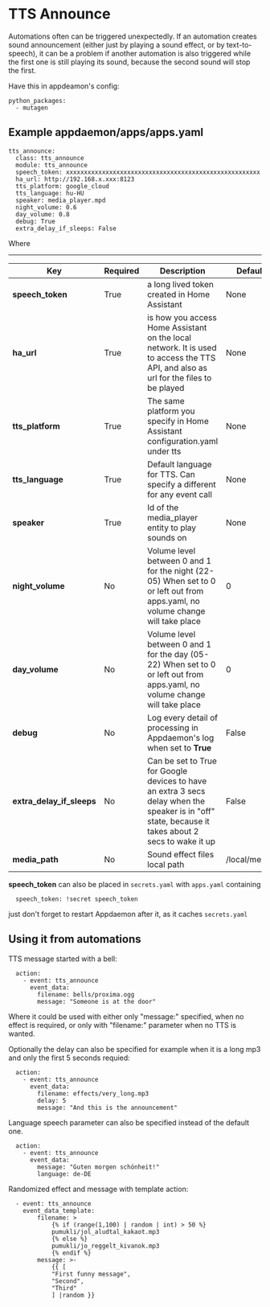 # TTS Announce


Automations often can be triggered unexpectedly. If an automation creates sound announcement (either just by playing a sound effect, or by  text-to-speech), it can be a problem if another automation is also triggered while the first one is still playing its sound, because the second sound will stop the first.


Have this in appdeamon's config:

```
python_packages:
  - mutagen
```


## Example appdaemon/apps/apps.yaml
```
tts_announce:
  class: tts_announce
  module: tts_announce
  speech_token: xxxxxxxxxxxxxxxxxxxxxxxxxxxxxxxxxxxxxxxxxxxxxxxxxxxxxx
  ha_url: http://192.168.x.xxx:8123
  tts_platform: google_cloud
  tts_language: hu-HU
  speaker: media_player.mpd
  night_volume: 0.6
  day_volume: 0.8
  debug: True
  extra_delay_if_sleeps: False
```  

Where 

---
Key | Required | Description | Default 
------------ | ------------- | ------------- | ------------- 
**speech_token** | True | a long lived token created in Home Assistant | None 
**ha_url**|True |is how you access Home Assistant on the local network.  It is used to access the TTS API, and also as url for the files to be played | None 
**tts_platform**|True|The same platform you specify in Home Assistant configuration.yaml under tts| None
**tts_language**|True|Default language for TTS. Can specify a different for any event call|None
**speaker**|True|Id of the media_player entity to play sounds on|None
**night_volume**|No|Volume level between 0 and 1 for the night (22-05) When set to 0 or left out from apps.yaml, no volume change will take place|0
**day_volume**|No|Volume level between 0 and 1 for the day (05-22) When set to 0 or left out from apps.yaml, no volume change will take place|0
**debug**|No|Log every detail of processing in Appdaemon's log when set to **True**|False
**extra_delay_if_sleeps**|No|Can be set to True for Google devices to have an extra 3 secs delay when the speaker is in "off" state, because it takes about 2 secs to wake it up|False
**media_path**|No|Sound effect files local path|/local/media/


**speech_token** can also be placed in ```secrets.yaml``` with ```apps.yaml``` containing
```
  speech_token: !secret speech_token
```  
just don't forget to restart Appdaemon after it, as it caches ```secrets.yaml```


## Using it from automations

TTS message started with a bell:

```
  action:
    - event: tts_announce
      event_data:
        filename: bells/proxima.ogg
        message: "Someone is at the door"
```

Where it could be used with either only "message:" specified, when no effect is required, or only with "filename:" parameter when no TTS is wanted.


Optionally the delay can also be specified for example when it is a long mp3
and only the first 5 seconds requied:
```
  action:
    - event: tts_announce
      event_data:
        filename: effects/very_long.mp3
        delay: 5
        message: "And this is the announcement"
```

Language speech parameter can also be specified instead of the default one.
```
  action:
    - event: tts_announce
      event_data:
        message: "Guten morgen schönheit!"
        language: de-DE
```

Randomized effect and message with template
  action:
```  
  - event: tts_announce
    event_data_template:
        filename: >
            {% if (range(1,100) | random | int) > 50 %}
            pumukli/jol_aludtal_kakaot.mp3
            {% else %}
            pumukli/jo_reggelt_kivanok.mp3
            {% endif %}        
        message: >-
            {{ [
            "First funny message",
            "Second",
            "Third"
            ] |random }}
```